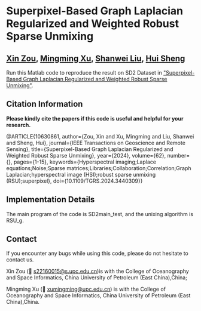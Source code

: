 # Superpixel-Based Graph Laplacian Regularized and Weighted Robust Sparse Unmixing

[Xin Zou](https://orcid.org/0009-0006-5427-7277), [Mingming Xu](https://orcid.org/0000-0002-6758-9863), [Shanwei Liu](https://orcid.org/0000-0002-5049-9394),  [Hui Sheng](https://orcid.org/0000-0002-9933-1955)
---------------------

Run this Matlab code to reproduce the result on SD2 Dataset in ["Superpixel-Based Graph Laplacian Regularized and Weighted Robust Sparse Unmixing"](https://ieeexplore.ieee.org/abstract/document/10630861).


## Citation Information

**Please kindly cite the papers if this code is useful and helpful for your research.**

 @ARTICLE{10630861,
  author={Zou, Xin and Xu, Mingming and Liu, Shanwei and Sheng, Hui},
  journal={IEEE Transactions on Geoscience and Remote Sensing}, 
  title={Superpixel-Based Graph Laplacian Regularized and Weighted Robust Sparse Unmixing}, 
  year={2024},
  volume={62},
  number={},
  pages={1-15},
  keywords={Hyperspectral imaging;Laplace equations;Noise;Sparse matrices;Libraries;Collaboration;Correlation;Graph Laplacian;hyperspectral image (HSI);robust sparse unmixing (RSU);superpixel},
  doi={10.1109/TGRS.2024.3440309}}
     
## Implementation Details

The main program of the code is SD2main_test, and the unixing algorithm is RSU_g.

## Contact

If you encounter any bugs while using this code, please do not hesitate to contact us.

Xin Zou (:incoming_envelope: s22160015@s.upc.edu.cn)is with the College of Oceanography and Space Informatics, China University of Petroleum (East China),China;

Mingming Xu (:incoming_envelope: xumingming@upc.edu.cn) is with the College of Oceanography and Space Informatics, China University of Petroleum (East China),China. 
